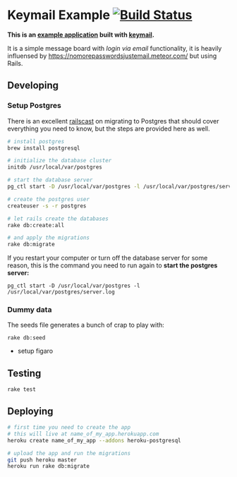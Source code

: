 # Keymail Example [![Build Status](https://travis-ci.org/alcesleo/keymail-example.svg?branch=dev)](https://travis-ci.org/alcesleo/keymail-example)

**This is an [example application](http://keymail-example.herokuapp.com/) built with [keymail](https://github.com/alcesleo/keymail).**

It is a simple message board with _login via email_ functionality, it is heavily
influensed by <https://nomorepasswordsjustemail.meteor.com/> but using Rails.

## Developing

### Setup Postgres

There is an excellent
[railscast](http://railscasts.com/episodes/342-migrating-to-postgresql?view=asciicast)
on migrating to Postgres that should cover everything you need to know, but the
steps are provided here as well.

```bash
# install postgres
brew install postgresql

# initialize the database cluster
initdb /usr/local/var/postgres

# start the database server
pg_ctl start -D /usr/local/var/postgres -l /usr/local/var/postgres/server.log

# create the postgres user
createuser -s -r postgres

# let rails create the databases
rake db:create:all

# and apply the migrations
rake db:migrate
```

If you restart your computer or turn off the database server for some reason, this
is the command you need to run again to **start the postgres server:**

    pg_ctl start -D /usr/local/var/postgres -l /usr/local/var/postgres/server.log

### Dummy data

The seeds file generates a bunch of crap to play with:

    rake db:seed

- setup figaro

## Testing

    rake test

## Deploying

```bash
# first time you need to create the app
# this will live at name_of_my_app.herokuapp.com
heroku create name_of_my_app --addons heroku-postgresql

# upload the app and run the migrations
git push heroku master
heroku run rake db:migrate
```

